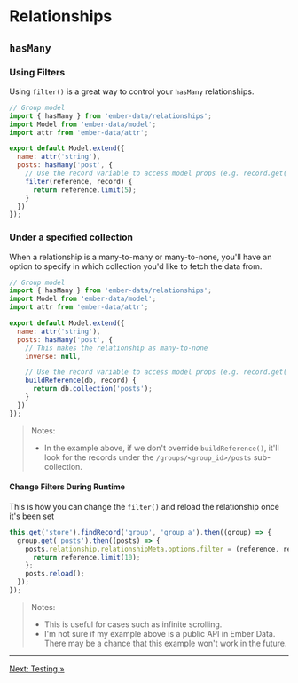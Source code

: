 # Relationships

## `hasMany`

### Using Filters

Using `filter()` is a great way to control your `hasMany` relationships.

```javascript
// Group model
import { hasMany } from 'ember-data/relationships';
import Model from 'ember-data/model';
import attr from 'ember-data/attr';

export default Model.extend({
  name: attr('string'),
  posts: hasMany('post', {
    // Use the record variable to access model props (e.g. record.get('name'))
    filter(reference, record) {
      return reference.limit(5);
    }
  })
});
```

### Under a specified collection

When a relationship is a many-to-many or many-to-none, you'll have an option to specify in which collection you'd like to fetch the data from.

```javascript
// Group model
import { hasMany } from 'ember-data/relationships';
import Model from 'ember-data/model';
import attr from 'ember-data/attr';

export default Model.extend({
  name: attr('string'),
  posts: hasMany('post', {
    // This makes the relationship as many-to-none
    inverse: null,

    // Use the record variable to access model props (e.g. record.get('name'))
    buildReference(db, record) {
      return db.collection('posts');
    }
  })
});
```

> Notes:
>
> - In the example above, if we don't override `buildReference()`, it'll look for the records under the `/groups/<group_id>/posts` sub-collection.

#### Change Filters During Runtime

This is how you can change the `filter()` and reload the relationship once it's been set

```javascript
this.get('store').findRecord('group', 'group_a').then((group) => {
  group.get('posts').then((posts) => {
    posts.relationship.relationshipMeta.options.filter = (reference, record) => {
      return reference.limit(10);
    };
    posts.reload();
  });
});
```

> Notes:
>
> - This is useful for cases such as infinite scrolling.
> - I'm not sure if my example above is a public API in Ember Data. There may be a chance that this example won't work in the future.

---

[Next: Testing »](https://github.com/rmmmp/ember-cloud-firestore-adapter/blob/master/guides/07-testing.md)
